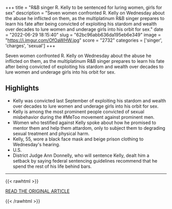 +++
title = "R&amp;B singer R. Kelly to be sentenced for luring women, girls for sex"
description = "Seven women confronted R. Kelly on Wednesday about the abuse he inflicted on them, as the multiplatinum R&B singer prepares to learn his fate after being convicted of exploiting his stardom and wealth over decades to lure women and underage girls into his orbit for sex."
date = "2022-06-29 18:15:40"
slug = "62bc96abb636da195eb6e349"
image = "https://i.imgur.com/OfOaWHW.jpg"
score = "2732"
categories = ['singer', 'charges', 'sexual']
+++

Seven women confronted R. Kelly on Wednesday about the abuse he inflicted on them, as the multiplatinum R&B singer prepares to learn his fate after being convicted of exploiting his stardom and wealth over decades to lure women and underage girls into his orbit for sex.

## Highlights

- Kelly was convicted last September of exploiting his stardom and wealth over decades to lure women and underage girls into his orbit for sex.
- Kelly is among the most prominent people convicted of sexual misbehavior during the #MeToo movement against prominent men.
- Women who testified against Kelly spoke about how he promised to mentor them and help them attardom, only to subject them to degrading sexual treatment and physical harm.
- Kelly, 55, wore a black face mask and beige prison clothing to Wednesday's hearing.
- U.S.
- District Judge Ann Donnelly, who will sentence Kelly, dealt him a setback by saying federal sentencing guidelines recommend that he spend the rest of his life behind bars.

---

{{< rawhtml >}}
  <p class="article-category">
    <a target="_blank" href="https://www.reuters.com/legal/government/rb-singer-r-kelly-be-sentenced-luring-women-girls-sex-2022-06-29/">READ THE ORIGINAL ARTICLE</a>
  </p>
{{< /rawhtml >}}
